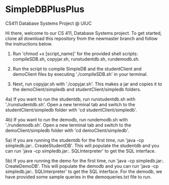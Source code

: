 # SimpleDBPlusPlus
CS411 Database Systems Project @ UIUC

Hi there, welcome to our CS 411, Database Systems project. To get started, clone all download this repository from the newmaster branch and follow the instructions below.

1) 	Run 'chmod +x [script_name]' for the provided shell scripts: compileSDB.sh, copyjar.sh, runstudentdb.sh, rundemodb.sh.

2) 	Run the script to compile SimpleDB and the studentClient and demoClient files by executing './compileSDB.sh' in your terminal.

3)	Next, run copyjar.sh with './copyjar.sh'. This makes a jar and copies it to the demoClient/simpledb and studentClient/simpledb folders.

4a)	If you want to run the studentdb, run runstudentdb.sh with './runstudentdb.sh'. Open a new terminal tab and switch to the studentClient/simpledb folder with 'cd studentClient/simpledb'.
	
4b)	If you want to run the demodb, run rundemodb.sh with './rundemodb.sh'. Open a new terminal tab and switch to the demoClient/simpledb folder with 'cd demoClient/simpledb'.

5a)	If you are running the studentdb for the first time, run 'java -cp simpledb.jar:. CreateStudentDB'. This will populate the studentdb and you can run 'java -cp simpledb.jar:. SQLInterpreter' to get the SQL interface.

5b)	If you are running the demo for the first time, run 'java -cp simpledb.jar:. CreateDemoDB'. This will populate the demodb and you can run 'java -cp simpledb.jar:. SQLInterpreter' to get the SQL interface. For the demodb, we have provided some sample queries in the demoqueries.txt file to run.

